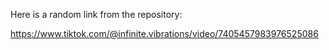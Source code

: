 Here is a random link from the repository:

https://www.tiktok.com/@infinite.vibrations/video/7405457983976525086
